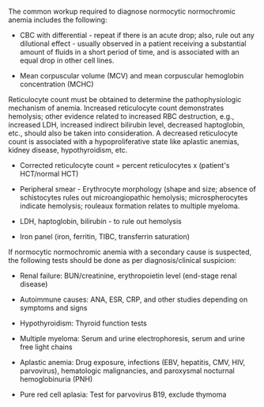 The common workup required to diagnose normocytic normochromic anemia includes the following:

- CBC with differential - repeat if there is an acute drop; also, rule out any dilutional effect - usually observed in a patient receiving a substantial amount of fluids in a short period of time, and is associated with an equal drop in other cell lines.

- Mean corpuscular volume (MCV) and mean corpuscular hemoglobin concentration (MCHC)

Reticulocyte count must be obtained to determine the pathophysiologic mechanism of anemia. Increased reticulocyte count demonstrates hemolysis; other evidence related to increased RBC destruction, e.g., increased LDH, increased indirect bilirubin level, decreased haptoglobin, etc., should also be taken into consideration. A decreased reticulocyte count is associated with a hypoproliferative state like aplastic anemias, kidney disease, hypothyroidism, etc.

- Corrected reticulocyte count = percent reticulocytes x (patient's HCT/normal HCT)

- Peripheral smear - Erythrocyte morphology (shape and size; absence of schistocytes rules out microangiopathic hemolysis; microspherocytes indicate hemolysis; rouleaux formation relates to multiple myeloma.

- LDH, haptoglobin, bilirubin - to rule out hemolysis

- Iron panel (iron, ferritin, TIBC, transferrin saturation)

If normocytic normochromic anemia with a secondary cause is suspected, the following tests should be done as per diagnosis/clinical suspicion:

- Renal failure: BUN/creatinine, erythropoietin level (end-stage renal disease)

- Autoimmune causes: ANA, ESR, CRP, and other studies depending on symptoms and signs

- Hypothyroidism: Thyroid function tests

- Multiple myeloma: Serum and urine electrophoresis, serum and urine free light chains

- Aplastic anemia: Drug exposure, infections (EBV, hepatitis, CMV, HIV, parvovirus), hematologic malignancies, and paroxysmal nocturnal hemoglobinuria (PNH)

- Pure red cell aplasia: Test for parvovirus B19, exclude thymoma